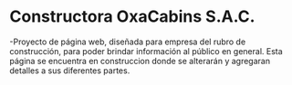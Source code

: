 <h1>Constructora OxaCabins S.A.C.</h1>

-Proyecto de página web, diseñada para empresa del rubro de construcción, para poder brindar información al público en general. Esta página se encuentra en construccion donde se alterarán y agregaran detalles a sus diferentes partes.
